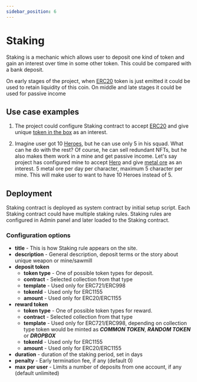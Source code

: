 ```yaml
---
sidebar_position: 6
---
```


# Staking

Staking is a mechanic which allows user to deposit one kind of token and gain an interest over time in some other token. This could be compared with a bank deposit. 

On early stages of the project, when [ERC20](/docs/category/erc20/) token is just emitted it could be used to retain liquidity of this coin.
On middle and late stages it could be used for passive income

## Use case examples
1. The project could configure Staking contract to accept [ERC20](/docs/category/erc20/) and give unique [token in the box](/docs/admin-panel/mechanics/dropbox/) as an interest.

2. Imagine user got 10 [Heroes](/docs/category/erc998/), but he can use only 5 in his squad. What can he do with the rest? 
Of course, he can sell redundant NFTs, but he also makes them work in a mine and get passive income. 
Let's say project has configured mine to accept [Hero](/docs/category/erc998/) and give [metal ore](/docs/category/erc1155/) as an interest.
5 metal ore per day per character, maximum 5 character per mine. 
This will make user to want to have 10 Heroes instead of 5.

## Deployment

Staking contract is deployed as system contract by initial setup script.
Each Staking contract could have multiple staking rules.
Staking rules are configured in Admin panel and later loaded to the Staking contract.

### Configuration options

- **title** - This is how Staking rule appears on the site.
- **description** - General description, deposit terms or the story about unique weapon or mine/sawmill
- **deposit token**
    - **token type** - One of possible token types for deposit.
    - **contract** - Selected collection from that type
    - **template** - Used only for ERC721/ERC998
    - **tokenId** - Used only for ERC1155
    - **amount** - Used only for ERC20/ERC1155
- **reward token**
    - **token type** - One of possible token types for reward.
    - **contract** - Selected collection from that type
    - **template** - Used only for ERC721/ERC998, depending on collection type token would be minted as **_COMMON TOKEN_**, **_RANDOM TOKEN_** or **_DROPBOX_**
    - **tokenId** - Used only for ERC1155
    - **amount** - Used only for ERC20/ERC1155
- **duration** - duration of the staking period, set in days
- **penalty** - Early termination fee, if any (default 0)
- **max per user** - Limits a number of deposits from one account, if any (default unlimited)

